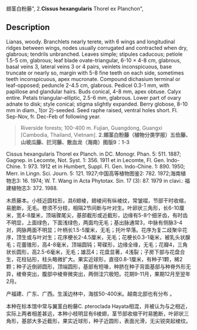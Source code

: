 翅茎白粉藤",
2.**Cissus hexangularis** Thorel ex Planchon",

## Description
Lianas, woody. Branchlets nearly terete, with 6 wings and longitudinal ridges between wings, nodes usually corrugated and contracted when dry, glabrous; tendrils unbranched. Leaves simple; stipules caducous; petiole 1.5-5 cm, glabrous; leaf blade ovate-triangular, 6-10 × 4-8 cm, glabrous, basal veins 3, lateral veins 3 or 4 pairs, veinlets inconspicuous, base truncate or nearly so, margin with 5-8 fine teeth on each side, sometimes teeth inconspicuous, apex mucronate. Compound dichasium terminal or leaf-opposed; peduncle 2-4.5 cm, glabrous. Pedicel 0.3-1 mm, with papillose and glandular hairs. Buds conical, 4-8 mm, apex obtuse. Calyx entire. Petals triangular-elliptic, 2.5-6 mm, glabrous. Lower part of ovary adnate to disk; style conical; stigma slightly expanded. Berry globose, 8-10 mm in diam., 1(or 2)-seeded. Seed raphe raised, ventral holes short. Fl. Sep-Nov, fr. Dec-Feb of following year.

> Riverside forests; 100-400 m. Fujian, Guangdong, Guangxi [Cambodia, Thailand, Vietnam].
**2.翅茎白粉藤（植物分类学报）五俭藤、山坡瓜藤、拦河藤、散血龙（海南）图版9：1-3**

Cissus hexangularis Thorel ex Planch. in DC. Monogr. Phan. 5: 511. 1887; Gagnep. in Lecomte, Not. Syst. 1: 356. 1911 et in Lecomte, Fl. Gen. Indo-Chine. 1: 973. 1912 et in Humbert, Suppl. Fl. Gen. Indo-Chine. 1: 890. 1950; Merr. in Lingn. Sci. Journ. 5: 121. 1927;中国高等植物图鉴2: 782. 1972;海南植物志3: 16. 1974; W. T. Wang in Acta Phytotax. Sin. 17 (3): 87. 1979 in clavi.: 福建植物志3: 372. 1988.

木质藤本。小枝近圆柱形，具6翅棱，翅棱间有纵棱纹，常皱褶，节部干时收缩，易脆断，无毛。卷须不分枝，相隔2节间断与叶对生。叶卵状三角形，长6-10厘米，宽4-8厘米，顶端骤尾尖，基部截形或近截形，边缘有5-8个细牙齿，有时齿不明显，上面绿色，下面浅绿色，两面均无毛；基出脉通常3，中脉有侧脉3-4对，网脉两面不明显；叶柄长1.5-5厘米，无毛；托叶早落。花序为复二歧聚伞花序，顶生或与叶对生；花序梗长2-4.5厘米，无毛；花梗长0.3-1毫米，被乳头状腺毛；花蕾锥形，高4-8毫米，顶端圆钝；萼碟形，边缘全缘，无毛；花瓣4，三角状长圆形，高2.5-6毫米，无毛；雄蕊4；花盘显著，4浅裂；子房下部与花盘合生，花柱钻形，柱头略微扩大。果实近球形，直径0.8-1厘米，有种子1颗，稀2颗；种子近倒卵圆形，顶端圆形，基部有短喙，种脐在种子背面基部与种脊外形无异，棱脊突出，腹部中棱脊微突出，两侧洼穴极短。花期9-11月，果期12月至翌年2月。

产福建、广东、广西。生溪边林中，海拔50-400米。越南北部也有分布 。

本种在标本馆中常与翼茎白粉藤C. pteroclada Hayata相混，并被认为与之相近，实际上两者相差甚远，本种小枝明显有6棱翅，茎节部收缩干时易脆断，叶卵状三角形，基部大多近截形，果实近球形，种子近圆形，表面光滑，无尖锐突起棱纹。
